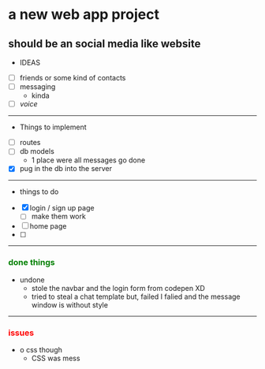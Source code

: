 a new web app project
==================
should be an social media like website
----------------------
- IDEAS
- [ ]  friends or some kind of contacts
- [ ] messaging
    - kinda
- [ ] *voice*
----------------------
- Things to implement
- [ ] routes
- [ ] db models
    - 1 place were all messages go done
- [x] pug in the db into the server
----------------------
- things to do
- [x] login / sign up page
    - [ ] make them work
- [ ] home page
- [ ] 
----------------------
### <p style="color:green">done things<p>
- undone
    - stole the navbar and the login form from codepen XD
    - tried to steal a chat template but, failed I falied and the message window is without style
----------------------
### <p style="color:red">issues<p>
- o css though
    - CSS was mess
